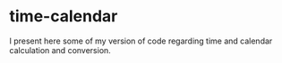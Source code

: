 # time-calendar
I present here some of my version of code regarding time and calendar calculation and conversion. 
